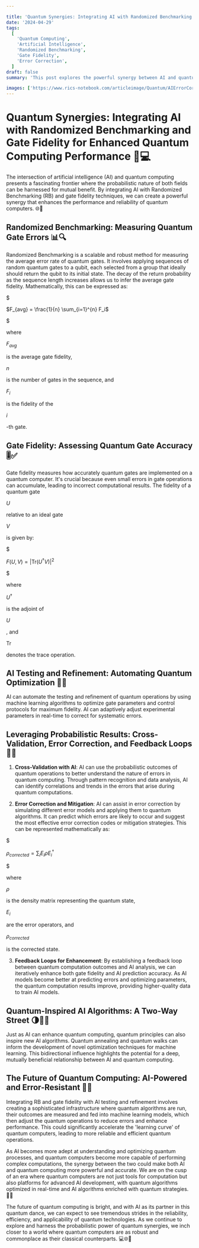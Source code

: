 ```yaml
---

title: 'Quantum Synergies: Integrating AI with Randomized Benchmarking and Gate Fidelity for Enhanced Quantum Computing Performance 🧠💻'
date: '2024-04-29'
tags:
  [
    'Quantum Computing',
    'Artificial Intelligence',
    'Randomized Benchmarking',
    'Gate Fidelity',
    'Error Correction',
  ]
draft: false
summary: 'This post explores the powerful synergy between AI and quantum computing, focusing on how AI can enhance Randomized Benchmarking and gate fidelity. By leveraging the probabilistic nature of both fields, we can create a feedback loop that iteratively improves quantum performance and AI prediction accuracy.'

images: ['https://www.rics-notebook.com/articleimage/Quantum/AIErrorCorrection.webp']
---
```


# Quantum Synergies: Integrating AI with Randomized Benchmarking and Gate Fidelity for Enhanced Quantum Computing Performance 🧠💻

The intersection of artificial intelligence (AI) and quantum computing presents a fascinating frontier where the probabilistic nature of both fields can be harnessed for mutual benefit. By integrating AI with Randomized Benchmarking (RB) and gate fidelity techniques, we can create a powerful synergy that enhances the performance and reliability of quantum computers. 🌐🚀

## Randomized Benchmarking: Measuring Quantum Gate Errors 📊🔍

Randomized Benchmarking is a scalable and robust method for measuring the average error rate of quantum gates. It involves applying sequences of random quantum gates to a qubit, each selected from a group that ideally should return the qubit to its initial state. The decay of the return probability as the sequence length increases allows us to infer the average gate fidelity. Mathematically, this can be expressed as:

$

$F_{avg} = \frac{1}{n} \sum_{i=1}^{n} F_i$

$

where 

$F_{avg}$

 is the average gate fidelity, 

$n$

 is the number of gates in the sequence, and 

$F_i$

 is the fidelity of the 

$i$

-th gate.

## Gate Fidelity: Assessing Quantum Gate Accuracy 🎚️✅

Gate fidelity measures how accurately quantum gates are implemented on a quantum computer. It's crucial because even small errors in gate operations can accumulate, leading to incorrect computational results. The fidelity of a quantum gate 

$U$

 relative to an ideal gate 

$V$

 is given by:

$

$F(U, V) = \left| \text{Tr}(U^\dagger V) \right|^2$

$

where 

$U^\dagger$

 is the adjoint of 

$U$

, and 

$\text{Tr}$

 denotes the trace operation.

## AI Testing and Refinement: Automating Quantum Optimization 🤖🔧

AI can automate the testing and refinement of quantum operations by using machine learning algorithms to optimize gate parameters and control protocols for maximum fidelity. AI can adaptively adjust experimental parameters in real-time to correct for systematic errors.

## Leveraging Probabilistic Results: Cross-Validation, Error Correction, and Feedback Loops 🎲🔄

1. **Cross-Validation with AI**: AI can use the probabilistic outcomes of quantum operations to better understand the nature of errors in quantum computing. Through pattern recognition and data analysis, AI can identify correlations and trends in the errors that arise during quantum computations.

2. **Error Correction and Mitigation**: AI can assist in error correction by simulating different error models and applying them to quantum algorithms. It can predict which errors are likely to occur and suggest the most effective error correction codes or mitigation strategies. This can be represented mathematically as:

$

$\rho_{corrected} = \sum_{i} E_i \rho E_i^\dagger$

$

where 

$\rho$

 is the density matrix representing the quantum state, 

$E_i$

 are the error operators, and 

$\rho_{corrected}$

 is the corrected state.

3. **Feedback Loops for Enhancement**: By establishing a feedback loop between quantum computation outcomes and AI analysis, we can iteratively enhance both gate fidelity and AI prediction accuracy. As AI models become better at predicting errors and optimizing parameters, the quantum computation results improve, providing higher-quality data to train AI models.

## Quantum-Inspired AI Algorithms: A Two-Way Street 🌗🚶‍♂️

Just as AI can enhance quantum computing, quantum principles can also inspire new AI algorithms. Quantum annealing and quantum walks can inform the development of novel optimization techniques for machine learning. This bidirectional influence highlights the potential for a deep, mutually beneficial relationship between AI and quantum computing.

## The Future of Quantum Computing: AI-Powered and Error-Resistant 🔮💪

Integrating RB and gate fidelity with AI testing and refinement involves creating a sophisticated infrastructure where quantum algorithms are run, their outcomes are measured and fed into machine learning models, which then adjust the quantum operations to reduce errors and enhance performance. This could significantly accelerate the 'learning curve' of quantum computers, leading to more reliable and efficient quantum operations.

As AI becomes more adept at understanding and optimizing quantum processes, and quantum computers become more capable of performing complex computations, the synergy between the two could make both AI and quantum computing more powerful and accurate. We are on the cusp of an era where quantum computers are not just tools for computation but also platforms for advanced AI development, with quantum algorithms optimized in real-time and AI algorithms enriched with quantum strategies. 🚀🌌

The future of quantum computing is bright, and with AI as its partner in this quantum dance, we can expect to see tremendous strides in the reliability, efficiency, and applicability of quantum technologies. As we continue to explore and harness the probabilistic power of quantum synergies, we inch closer to a world where quantum computers are as robust and commonplace as their classical counterparts. 💻🌐🌟
